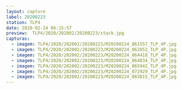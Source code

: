 ```yaml
---
layout: capture
label: 20200223
station: TLP4
date: 2020-02-24 06:15:57
preview:  TLP4/2020/202002/20200223/stack.jpg
capturas:
  - imagem: TLP4/2020/202002/20200223/M20200224_061557_TLP_4P.jpg
  - imagem: TLP4/2020/202002/20200223/M20200224_062852_TLP_4P.jpg
  - imagem: TLP4/2020/202002/20200223/M20200224_064418_TLP_4P.jpg
  - imagem: TLP4/2020/202002/20200223/M20200224_064834_TLP_4P.jpg
  - imagem: TLP4/2020/202002/20200223/M20200224_065942_TLP_4P.jpg
  - imagem: TLP4/2020/202002/20200223/M20200224_072929_TLP_4P.jpg
  - imagem: TLP4/2020/202002/20200223/M20200224_083815_TLP_4P.jpg
---
```

